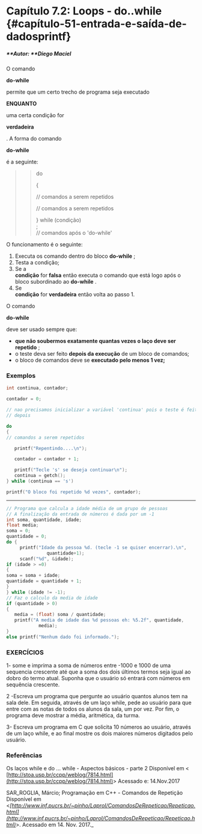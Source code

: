 # **Capítulo 7.2: Loops - do..while** {#capítulo-51-entrada-e-saída-de-dadosprintf}

##### **Autor: **Diego Maciel



O comando

**do-while**

permite que um certo trecho de programa seja executado

**ENQUANTO**

uma certa condição for

**verdadeira**

. A forma do comando

**do-while**

é a seguinte:

> > do  
> >   
> > {  
> >   
> > // comandos a serem repetidos  
> >   
> > // comandos a serem repetidos  
> >   
> > } while \(condição\)  
> > ;  
> > // comandos após o 'do-while'

O funcionamento é o seguinte:

1. Executa os comando dentro do bloco 
   **do-while**
   ;
2. Testa a condição;
3. Se a  
   **condição**
    for 
   **falsa**
    então executa o comando que está logo após o bloco subordinado ao 
   **do-while**
    .
4. Se  
   **condição**
    for 
   **verdadeira**
    então volta ao passo 1.

O comando

**do-while**

deve ser usado sempre que:

* **que não soubermos exatamente quantas vezes o laço deve ser repetido**
  ;
* o teste deva ser feito 
  **depois da execução**
  de um bloco de comandos;
* o bloco de comandos deve se 
  **executado pelo menos 1 vez;**

### Exemplos

```cpp
int continua, contador;

contador = 0; 

// nao precisamos inicializar a variável 'continua' pois o teste é feito 
// depois

do 
{
// comandos a serem repetidos

   printf("Repentindo....\n");

   contador = contador + 1;

   printf("Tecle 's' se deseja continuar\n");
   continua = getch();
} while (continua == 's') 

printf("O bloco foi repetido %d vezes", contador);
```

---

```cpp
// Programa que calcula a idade média de um grupo de pessoas
// A finalização da entrada de números é dada por um -1
int soma, quantidade, idade;
float media;
soma = 0;
quantidade = 0;
do {
     printf("Idade da pessoa %d. (tecle -1 se quiser encerrar).\n",
               quantidade+1);
     scanf("%d", &idade);
if (idade > =0)
{
soma = soma + idade;
quantidade = quantidade + 1;
}
} while (idade != -1);
// Faz o calculo da media de idade
if (quantidade > 0)
{
   media = (float) soma / quantidade;
   printf("A media de idade das %d pessoas eh: %5.2f", quantidade,
            media);
}
else printf("Nenhum dado foi informado.");
```

### EXERCÍCIOS

1- some e imprima a soma de números entre -1000 e 1000 de uma sequencia crescente até que a soma dos dois últimos termos seja igual ao dobro do termo atual. Suponha que o usuário só entrará com números em sequência crescente.

2 -Escreva um programa que pergunte ao usuário quantos alunos tem na sala dele. Em seguida, através de um laço while, pede ao usuário para que entre com as notas de todos os alunos da sala, um por vez. Por fim, o programa deve mostrar a média, aritmética, da turma.

3- Escreva um programa em C que solicita 10 números ao usuário, através de um laço while, e ao final mostre os dois maiores números digitados pelo usuário.

### Referências

Os laços while e do ... while - Aspectos básicos - parte 2 Disponível em &lt; [http://stoa.usp.br/ccpp/weblog/7814.html](http://stoa.usp.br/ccpp/weblog/7814.html)&gt; Acessado e: 14.Nov.2017

SAR_ROGLIA, Márcio; Programação em C++ - Comandos de Repetição Disponível em &lt;_[http://www.inf.pucrs.br/~pinho/LaproI/ComandosDeRepeticao/Repeticao.html](http://www.inf.pucrs.br/~pinho/LaproI/ComandosDeRepeticao/Repeticao.html)_&gt;. Acessado em 14. Nov. 2017._

